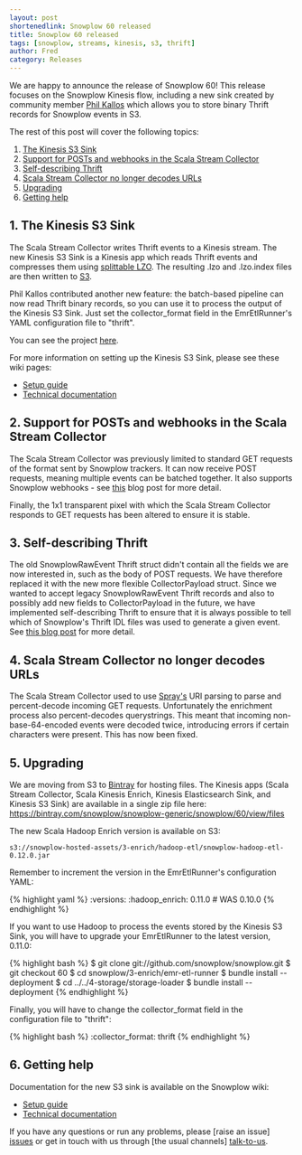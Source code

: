 ```yaml
---
layout: post
shortenedlink: Snowplow 60 released
title: Snowplow 60 released
tags: [snowplow, streams, kinesis, s3, thrift]
author: Fred
category: Releases
---
```


We are happy to announce the release of Snowplow 60! This release focuses on the Snowplow Kinesis flow, including a new sink created by community member [Phil Kallos][pkallos] which allows you to store binary Thrift records for Snowplow events in S3.

The rest of this post will cover the following topics:

1. [The Kinesis S3 Sink](/blog/2015/xx/xx/snowplow-60-released/#s3-sink)
2. [Support for POSTs and webhooks in the Scala Stream Collector](/blog/2015/xx/xx/snowplow-60-released/#ssc)
3. [Self-describing Thrift](/blog/2015/xx/xx/snowplow-60-released/#pingdom)
4. [Scala Stream Collector no longer decodes URLs](/blog/2015/xx/xx/snowplow-60-released/#url-decoding)
5. [Upgrading](/blog/2015/xx/xx/snowplow-60-released/#upgrading)
6. [Getting help](/blog/2015/xx/xx/snowplow-60-released/#help)


<!--more-->

<h2><a name="s3-sink">1. The Kinesis S3 Sink</a></h2>

The Scala Stream Collector writes Thrift events to a Kinesis stream. The new Kinesis S3 Sink is a Kinesis app which reads Thrift events and compresses them using [splittable LZO][splittable-lzo]. The resulting .lzo and .lzo.index files are then written to [S3][s3].

Phil Kallos contributed another new feature: the batch-based pipeline can now read Thrift binary records, so you can use it to process the output of the Kinesis S3 Sink. Just set the collector_format field in the EmrEtlRunner's YAML configuration file to "thrift".

You can see the project [here][s3-sink].

For more information on setting up the Kinesis S3 Sink, please see these wiki pages:

* [Setup guide][s3-sink-setup]
* [Technical documentation][s3-sink-techdocs]

<h2><a name="ssc">2. Support for POSTs and webhooks in the Scala Stream Collector</a></h2>

The Scala Stream Collector was previously limited to standard GET requests of the format sent by Snowplow trackers. It can now receive POST requests, meaning multiple events can be batched together. It also supports Snowplow webhooks - see [this][introducing-webhooks] blog post for more detail.

Finally, the 1x1 transparent pixel with which the Scala Stream Collector responds to GET requests has been altered to ensure it is stable.

<h2><a name="self-describing-thrift">3. Self-describing Thrift</a></h2>

The old SnowplowRawEvent Thrift struct didn't contain all the fields we are now interested in, such as the body of POST requests. We have therefore replaced it with the new more flexible CollectorPayload struct. Since we wanted to accept legacy SnowplowRawEvent Thrift records and also to possibly add new fields to CollectorPayload in the future, we have implemented self-describing Thrift to ensure that it is always possible to tell which of Snowplow's Thrift IDL files was used to generate a given event. See [this blog post][introducing-self-describing-thrift] for more detail.

<h2><a name="url-decoding">4. Scala Stream Collector no longer decodes URLs</a></h2>

The Scala Stream Collector used to use [Spray's][spray] URI parsing to parse and percent-decode incoming GET requests. Unfortunately the enrichment process also percent-decodes querystrings. This meant that incoming non-base-64-encoded events were decoded twice, introducing errors if certain characters were present. This has now been fixed.

<h2><a name="upgrading">5. Upgrading</a></h2>

We are moving from S3 to [Bintray][bintray] for hosting files. The Kinesis apps (Scala Stream Collector, Scala Kinesis Enrich, Kinesis Elasticsearch Sink, and Kinesis S3 Sink) are available in a single zip file here: https://bintray.com/snowplow/snowplow-generic/snowplow/60/view/files

The new Scala Hadoop Enrich version is available on S3:

    s3://snowplow-hosted-assets/3-enrich/hadoop-etl/snowplow-hadoop-etl-0.12.0.jar

Remember to increment the version in the EmrEtlRunner's configuration YAML:

{% highlight yaml %}
  :versions:
    :hadoop_enrich: 0.11.0 # WAS 0.10.0
{% endhighlight %}

If you want to use Hadoop to process the events stored by the Kinesis S3 Sink, you will have to upgrade your EmrEtlRunner to the latest version, 0.11.0:

{% highlight bash %}
$ git clone git://github.com/snowplow/snowplow.git
$ git checkout 60
$ cd snowplow/3-enrich/emr-etl-runner
$ bundle install --deployment
$ cd ../../4-storage/storage-loader
$ bundle install --deployment
{% endhighlight %}

Finally, you will have to change the collector_format field in the configuration file to "thrift":

{% highlight bash %}
:collector_format: thrift
{% endhighlight %}

<h2><a name="help">6. Getting help</a></h2>

Documentation for the new S3 sink is available on the Snowplow wiki:

* [Setup guide][s3-sink-setup]
* [Technical documentation][s3-sink-techdocs]

If you have any questions or run any problems, please [raise an issue] [issues] or get in touch with us through [the usual channels] [talk-to-us].

[pkallos]: https://github.com/pkallos
[s3-sink]: https://github.com/snowplow/snowplow/tree/master/4-storage/kinesis-elasticsearch-sink
[s3-sink-setup]: https://github.com/snowplow/snowplow/wiki/kinesis-s3-sink-setup
[s3-sink-techdocs]: https://github.com/snowplow/snowplow/wiki/kinesis-s3-sink
[introducing-self-describing-thrift]: http://snowplowanalytics.com/blog/2014/12/16/introducing-self-describing-thrift/
[introducing-webhooks]: http://snowplowanalytics.com/blog/2014/11/10/snowplow-0.9.11-released-with-webhook-support/
[spray]: http://spray.io/
[splittable-lzo]: http://blog.cloudera.com/blog/2009/11/hadoop-at-twitter-part-1-splittable-lzo-compression/
[semantic-versioning]: http://semver.org/
[s3]: http://aws.amazon.com/s3/
[bintray]: http://www.bintray.net/

[issues]: https://github.com/snowplow/snowplow/issues
[talk-to-us]: https://github.com/snowplow/snowplow/wiki/Talk-to-us
